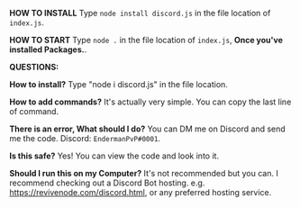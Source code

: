 **HOW TO INSTALL**
	Type `node install discord.js` in the file location of `index.js`.
	
**HOW TO START**
	Type `node .` in the file location of `index.js`, **Once you've installed Packages.**.
	
	
**QUESTIONS:**

**How to install?** Type "node i discord.js" in the file location. 

**How to add commands?**
It's actually very simple. You can copy the last line of command. 

**There is an error, What should I do?**
You can DM me on Discord and send me the code. Discord: `EndermanPvP#0001`. 

**Is this safe?**
Yes! You can view the code and look into it. 

**Should I run this on my Computer?**
It's not recommended but you can. I recommend checking out a Discord Bot hosting. e.g. https://revivenode.com/discord.html, or any preferred hosting service.
